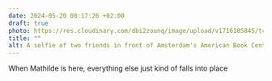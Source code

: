 ```yaml
---
date: 2024-05-20 08:17:26 +02:00
draft: true
photo: https://res.cloudinary.com/dbi2zounq/image/upload/v1716185845/tcsohdve9r2mizjrirqx.jpg
title: ""
alt: A selfie of two friends in front of Amsterdam's American Book Center. 
---
```

When Mathilde is here, everything else just kind of falls into place

